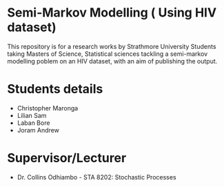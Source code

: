 # Semi-Markov Modelling ( Using HIV dataset)

This repository is for a research works by Strathmore University Students taking Masters of Science, Statistical sciences tackling a semi-markov modelling poblem on an HIV dataset, with an aim of publishing the output.

# Students details

 - Christopher Maronga
 - Lilian Sam
 - Laban Bore
 - Joram Andrew

# Supervisor/Lecturer
 - Dr. Collins Odhiambo - STA 8202: Stochastic Processes
